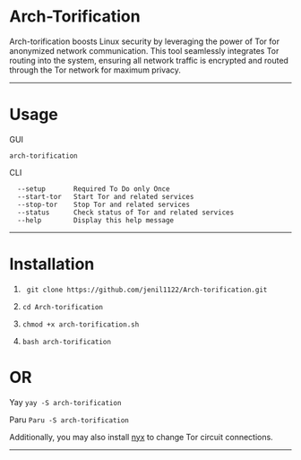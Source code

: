 # Arch-Torification
Arch-torification boosts Linux security by leveraging the power of Tor for anonymized network communication. This tool seamlessly integrates Tor routing into the system, ensuring all network traffic is encrypted and routed through the Tor network for maximum privacy.

 -----------------------------------------------------------------------------------------------------------------------------------------------------

# Usage


GUI 

 ```arch-torification```

CLI

``` 
  --setup       Required To Do only Once
  --start-tor   Start Tor and related services
  --stop-tor    Stop Tor and related services
  --status      Check status of Tor and related services
  --help        Display this help message
```

 -----------------------------------------------------------------------------------------------------------------------------------------------------


# Installation

1. ```  git clone https://github.com/jenil1122/Arch-torification.git ```

3. ```cd Arch-torification```

4. ``` chmod +x arch-torification.sh ```

5. ``` bash arch-torification ```

# OR

Yay   ```yay -S arch-torification```

Paru ```Paru -S arch-torification```



Additionally, you may also install [nyx](https://nyx.torproject.org/) to change Tor circuit connections.

 -----------------------------------------------------------------------------------------------------------------------------------------------------





